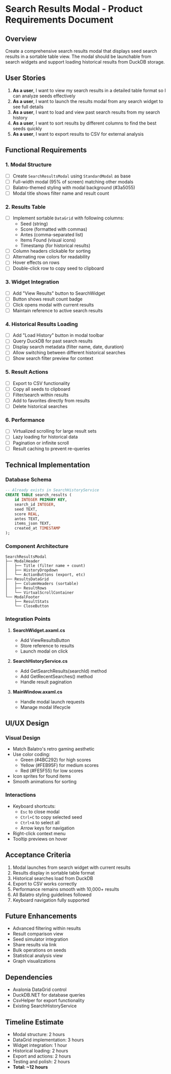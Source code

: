 # Search Results Modal - Product Requirements Document

## Overview
Create a comprehensive search results modal that displays seed search results in a sortable table view. The modal should be launchable from search widgets and support loading historical results from DuckDB storage.

## User Stories
1. **As a user**, I want to view my search results in a detailed table format so I can analyze seeds effectively
2. **As a user**, I want to launch the results modal from any search widget to see full details
3. **As a user**, I want to load and view past search results from my search history
4. **As a user**, I want to sort results by different columns to find the best seeds quickly
5. **As a user**, I want to export results to CSV for external analysis

## Functional Requirements

### 1. Modal Structure
- [ ] Create `SearchResultsModal` using `StandardModal` as base
- [ ] Full-width modal (95% of screen) matching other modals
- [ ] Balatro-themed styling with modal background (#3a5055)
- [ ] Modal title shows filter name and result count

### 2. Results Table
- [ ] Implement sortable `DataGrid` with following columns:
  - Seed (string)
  - Score (formatted with commas)
  - Antes (comma-separated list)
  - Items Found (visual icons)
  - Timestamp (for historical results)
- [ ] Column headers clickable for sorting
- [ ] Alternating row colors for readability
- [ ] Hover effects on rows
- [ ] Double-click row to copy seed to clipboard

### 3. Widget Integration
- [ ] Add "View Results" button to SearchWidget
- [ ] Button shows result count badge
- [ ] Click opens modal with current results
- [ ] Maintain reference to active search results

### 4. Historical Results Loading
- [ ] Add "Load History" button in modal toolbar
- [ ] Query DuckDB for past search results
- [ ] Display search metadata (filter name, date, duration)
- [ ] Allow switching between different historical searches
- [ ] Show search filter preview for context

### 5. Result Actions
- [ ] Export to CSV functionality
- [ ] Copy all seeds to clipboard
- [ ] Filter/search within results
- [ ] Add to favorites directly from results
- [ ] Delete historical searches

### 6. Performance
- [ ] Virtualized scrolling for large result sets
- [ ] Lazy loading for historical data
- [ ] Pagination or infinite scroll
- [ ] Result caching to prevent re-queries

## Technical Implementation

### Database Schema
```sql
-- Already exists in SearchHistoryService
CREATE TABLE search_results (
    id INTEGER PRIMARY KEY,
    search_id INTEGER,
    seed TEXT,
    score REAL,
    antes TEXT,
    items_json TEXT,
    created_at TIMESTAMP
);
```

### Component Architecture
```
SearchResultsModal
├── ModalHeader
│   ├── Title (filter name + count)
│   ├── HistoryDropdown
│   └── ActionButtons (export, etc)
├── ResultsDataGrid
│   ├── ColumnHeaders (sortable)
│   ├── ResultRows
│   └── VirtualScrollContainer
└── ModalFooter
    ├── ResultStats
    └── CloseButton
```

### Integration Points
1. **SearchWidget.axaml.cs**
   - Add ViewResultsButton
   - Store reference to results
   - Launch modal on click

2. **SearchHistoryService.cs**
   - Add GetSearchResults(searchId) method
   - Add GetRecentSearches() method
   - Handle result pagination

3. **MainWindow.axaml.cs**
   - Handle modal launch requests
   - Manage modal lifecycle

## UI/UX Design

### Visual Design
- Match Balatro's retro gaming aesthetic
- Use color coding:
  - Green (#4BC292) for high scores
  - Yellow (#FEB95F) for medium scores
  - Red (#FE5F55) for low scores
- Icon sprites for found items
- Smooth animations for sorting

### Interactions
- Keyboard shortcuts:
  - `Esc` to close modal
  - `Ctrl+C` to copy selected seed
  - `Ctrl+A` to select all
  - Arrow keys for navigation
- Right-click context menu
- Tooltip previews on hover

## Acceptance Criteria
1. Modal launches from search widget with current results
2. Results display in sortable table format
3. Historical searches load from DuckDB
4. Export to CSV works correctly
5. Performance remains smooth with 10,000+ results
6. All Balatro styling guidelines followed
7. Keyboard navigation fully supported

## Future Enhancements
- Advanced filtering within results
- Result comparison view
- Seed simulator integration
- Share results via link
- Bulk operations on seeds
- Statistical analysis view
- Graph visualizations

## Dependencies
- Avalonia DataGrid control
- DuckDB.NET for database queries
- CsvHelper for export functionality
- Existing SearchHistoryService

## Timeline Estimate
- Modal structure: 2 hours
- DataGrid implementation: 3 hours
- Widget integration: 1 hour
- Historical loading: 2 hours
- Export and actions: 2 hours
- Testing and polish: 2 hours
- **Total: ~12 hours**